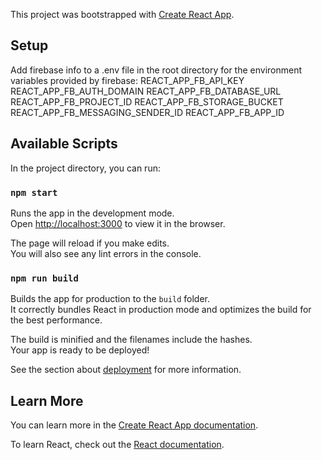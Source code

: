 This project was bootstrapped with [Create React App](https://github.com/facebook/create-react-app).

## Setup
Add firebase info to a .env file in the root directory for the environment variables provided by firebase:
REACT_APP_FB_API_KEY
REACT_APP_FB_AUTH_DOMAIN
REACT_APP_FB_DATABASE_URL
REACT_APP_FB_PROJECT_ID
REACT_APP_FB_STORAGE_BUCKET
REACT_APP_FB_MESSAGING_SENDER_ID
REACT_APP_FB_APP_ID

## Available Scripts

In the project directory, you can run:

### `npm start`

Runs the app in the development mode.<br />
Open [http://localhost:3000](http://localhost:3000) to view it in the browser.

The page will reload if you make edits.<br />
You will also see any lint errors in the console.

### `npm run build`

Builds the app for production to the `build` folder.<br />
It correctly bundles React in production mode and optimizes the build for the best performance.

The build is minified and the filenames include the hashes.<br />
Your app is ready to be deployed!

See the section about [deployment](https://facebook.github.io/create-react-app/docs/deployment) for more information.


## Learn More

You can learn more in the [Create React App documentation](https://facebook.github.io/create-react-app/docs/getting-started).

To learn React, check out the [React documentation](https://reactjs.org/).
